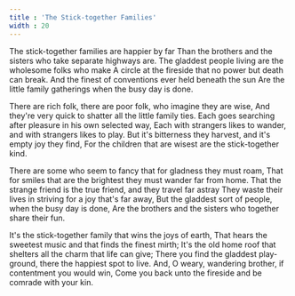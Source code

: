 ```yaml
---
title : 'The Stick-together Families'
width : 20
---
```



The stick-together families are happier by far 
Than the brothers and the sisters who take separate highways are.
 The gladdest people living are the wholesome folks who make 
A circle at the fireside that no power but death can break.
 And the finest of conventions ever held beneath the sun
 Are the little family gatherings when the busy day is done.

 There are rich folk, there are poor folk, who imagine they are wise,
 And they're very quick to shatter all the little family ties. 
Each goes searching after pleasure in his own selected way,
 Each with strangers likes to wander, and with strangers likes to play. 
But it's bitterness they harvest, and it's empty joy they find, 
For the children that are wisest are the stick-together kind. 

There are some who seem to fancy that for gladness they must roam, 
That for smiles that are the brightest they must wander far from home. 
That the strange friend is the true friend, and they travel far astray
 They waste their lives in striving for a joy that's far away,
 But the gladdest sort of people, when the busy day is done,
 Are the brothers and the sisters who together share their fun.

 It's the stick-together family that wins the joys of earth, 
That hears the sweetest music and that finds the finest mirth;
 It's the old home roof that shelters all the charm that life can give;
 There you find the gladdest play-ground, there the happiest spot to live.
 And, O weary, wandering brother, if contentment you would win,
 Come you back unto the fireside and be comrade with your kin.

